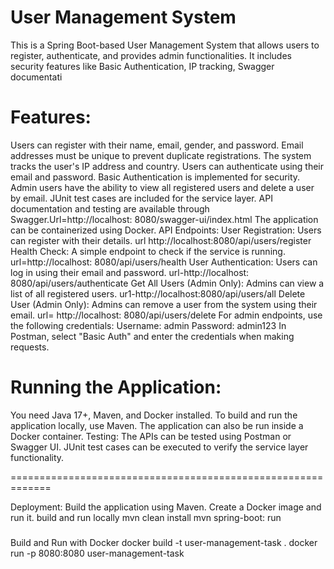User Management System
=========================
This is a Spring Boot-based User Management System that allows users to register, authenticate, and provides admin functionalities. It includes security features like Basic Authentication, IP tracking, Swagger documentati

Features:
============
Users can register with their name, email, gender, and password.
Email addresses must be unique to prevent duplicate registrations.
The system tracks the user's IP address and country.
Users can authenticate using their email and password.
Basic Authentication is implemented for security.
Admin users have the ability to view all registered users and delete a user by email.
JUnit test cases are included for the service layer.
API documentation and testing are available through Swagger.Url=http://localhost: 8080/swagger-ui/index.html
The application can be containerized using Docker.
API Endpoints:
User Registration: Users can register with their details. url http://localhost:8080/api/users/register
Health Check: A simple endpoint to check if the service is running. url=http://localhost: 8080/api/users/health
User Authentication: Users can log in using their email and password. url-http://localhost: 8080/api/users/authenticate
Get All Users (Admin Only): Admins can view a list of all registered users.
ur1-http://localhost:8080/api/users/all
Delete User (Admin Only): Admins can remove a user from the system using their email. url= http://localhost: 8080/api/users/delete
For admin endpoints, use the following credentials:
Username: admin
Password: admin123
In Postman, select "Basic Auth" and enter the credentials when making requests.

Running the Application:
============================
You need Java 17+, Maven, and Docker installed.
To build and run the application locally, use Maven.
The application can also be run inside a Docker container.
Testing:
The APIs can be tested using Postman or Swagger UI.
JUnit test cases can be executed to verify the service layer functionality.

=============================================================

Deployment:
Build the application using Maven.
Create a Docker image and run it.
build and run locally
mvn clean install mvn 
spring-boot: run
###
Build and Run with Docker
docker build -t user-management-task .
 docker run -p 8080:8080 user-management-task
